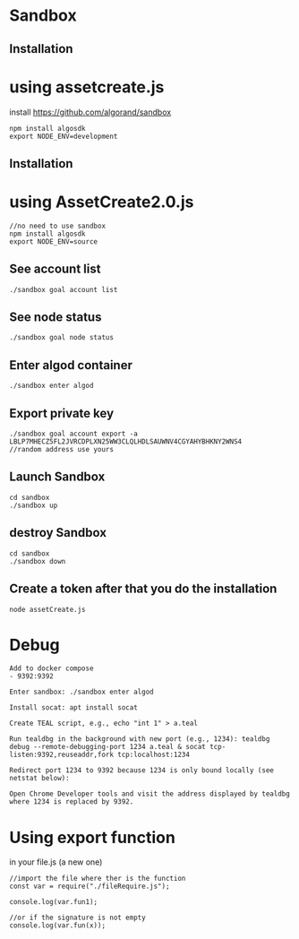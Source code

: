 # Sandbox

## Installation
# using assetcreate.js 

install https://github.com/algorand/sandbox
```
npm install algosdk
export NODE_ENV=development
```

## Installation
# using AssetCreate2.0.js
```
//no need to use sandbox
npm install algosdk
export NODE_ENV=source

```
## See account list
```
./sandbox goal account list
```

## See node status
```
./sandbox goal node status
```
## Enter algod container
```
./sandbox enter algod
```
## Export private key 
```
./sandbox goal account export -a LBLP7MHECZ5FL2JVRCDPLXN25WW3CLQLHDLSAUWNV4CGYAHYBHKNY2WNS4
//random address use yours
```
## Launch Sandbox
```
cd sandbox
./sandbox up
```
## destroy Sandbox
```
cd sandbox
./sandbox down
```

## Create a token after that you do the installation
```
node assetCreate.js
```



# Debug


```
Add to docker compose
- 9392:9392

Enter sandbox: ./sandbox enter algod

Install socat: apt install socat

Create TEAL script, e.g., echo "int 1" > a.teal

Run tealdbg in the background with new port (e.g., 1234): tealdbg debug --remote-debugging-port 1234 a.teal & socat tcp-listen:9392,reuseaddr,fork tcp:localhost:1234

Redirect port 1234 to 9392 because 1234 is only bound locally (see netstat below): 

Open Chrome Developer tools and visit the address displayed by tealdbg where 1234 is replaced by 9392.

```

# Using export function
in your file.js (a new one)

```
//import the file where ther is the function
const var = require("./fileRequire.js");

console.log(var.fun1);

//or if the signature is not empty
console.log(var.fun(x));
```